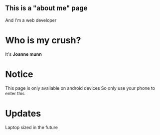 ## This is a "about me" page 
And I'm a web developer 

# Who is my crush?
It's __Joanne munn__

# Notice
This page is only available on android devices
So only use your phone to enter this

# Updates
Laptop sized in the future